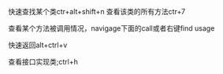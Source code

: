 快速查找某个类ctr+alt+shift+n 查看该类的所有方法ctr+7

查看某个方法被调用情况，navigage下面的call或者右键find usage

快速返回alt+ctrl+v

查看接口实现类;ctrl+h